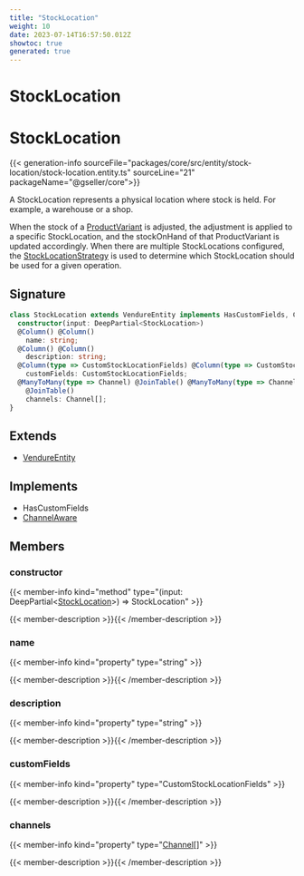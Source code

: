 ```yaml
---
title: "StockLocation"
weight: 10
date: 2023-07-14T16:57:50.012Z
showtoc: true
generated: true
---
```

<!-- This file was generated from the Vendure source. Do not modify. Instead, re-run the "docs:build" script -->

# StockLocation
<div class="symbol">


# StockLocation

{{< generation-info sourceFile="packages/core/src/entity/stock-location/stock-location.entity.ts" sourceLine="21" packageName="@gseller/core">}}

A StockLocation represents a physical location where stock is held. For example, a warehouse or a shop.

When the stock of a <a href='/typescript-api/entities/product-variant#productvariant'>ProductVariant</a> is adjusted, the adjustment is applied to a specific StockLocation,
and the stockOnHand of that ProductVariant is updated accordingly. When there are multiple StockLocations
configured, the <a href='/typescript-api/products-stock/stock-location-strategy#stocklocationstrategy'>StockLocationStrategy</a> is used to determine which StockLocation should be used for
a given operation.

## Signature

```TypeScript
class StockLocation extends VendureEntity implements HasCustomFields, ChannelAware {
  constructor(input: DeepPartial<StockLocation>)
  @Column() @Column()
    name: string;
  @Column() @Column()
    description: string;
  @Column(type => CustomStockLocationFields) @Column(type => CustomStockLocationFields)
    customFields: CustomStockLocationFields;
  @ManyToMany(type => Channel) @JoinTable() @ManyToMany(type => Channel)
    @JoinTable()
    channels: Channel[];
}
```
## Extends

 * <a href='/typescript-api/entities/vendure-entity#vendureentity'>VendureEntity</a>


## Implements

 * HasCustomFields
 * <a href='/typescript-api/entities/interfaces#channelaware'>ChannelAware</a>


## Members

### constructor

{{< member-info kind="method" type="(input: DeepPartial&#60;<a href='/typescript-api/entities/stock-location#stocklocation'>StockLocation</a>&#62;) => StockLocation"  >}}

{{< member-description >}}{{< /member-description >}}

### name

{{< member-info kind="property" type="string"  >}}

{{< member-description >}}{{< /member-description >}}

### description

{{< member-info kind="property" type="string"  >}}

{{< member-description >}}{{< /member-description >}}

### customFields

{{< member-info kind="property" type="CustomStockLocationFields"  >}}

{{< member-description >}}{{< /member-description >}}

### channels

{{< member-info kind="property" type="<a href='/typescript-api/entities/channel#channel'>Channel</a>[]"  >}}

{{< member-description >}}{{< /member-description >}}


</div>
